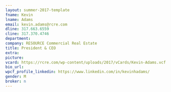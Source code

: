 ```yaml
---
layout: summer-2017-template 
fname: Kevin
lname: Adams
email: kevin.adams@rcre.com
dline: 317.663.6559
cline: 317.370.4746
department: 
company: RESOURCE Commercial Real Estate
title: President & CEO
extra: 
picture: 
vcard: https://rcre.com/wp-content/uploads/2017/vCards/Kevin-Adams.vcf
bio_url: 
wpcf_profile_linkedin: https://www.linkedin.com/in/kevinhadams/
gender: M
broker: n
---
```

